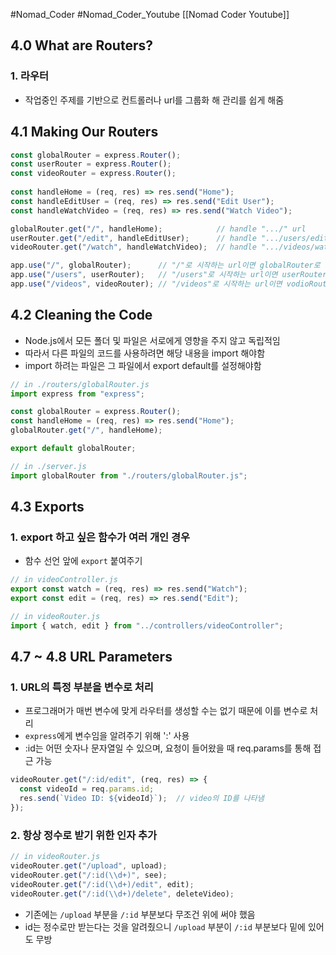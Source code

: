 #Nomad_Coder #Nomad_Coder_Youtube [[Nomad Coder Youtube]]

## 4.0 What are Routers?
### 1. 라우터
- 작업중인 주제를 기반으로 컨트롤러나 url를 그룹화 해 관리를 쉽게 해줌


## 4.1 Making Our Routers

```Node.js
const globalRouter = express.Router();
const userRouter = express.Router();
const videoRouter = express.Router();
  
const handleHome = (req, res) => res.send("Home");
const handleEditUser = (req, res) => res.send("Edit User");
const handleWatchVideo = (req, res) => res.send("Watch Video");

globalRouter.get("/", handleHome);            // handle ".../" url
userRouter.get("/edit", handleEditUser);      // handle ".../users/edit" url
videoRouter.get("/watch", handleWatchVideo);  // handle ".../videos/watch" url

app.use("/", globalRouter);      // "/"로 시작하는 url이면 globalRouter로 이동
app.use("/users", userRouter);   // "/users"로 시작하는 url이면 userRouter로 이동
app.use("/videos", videoRouter); // "/videos"로 시작하는 url이면 vodioRouter로 이동
```



## 4.2 Cleaning the Code
- Node.js에서 모든 폴더 및 파일은 서로에게 영향을 주지 않고 독립적임
- 따라서 다른 파일의 코드를 사용하려면 해당 내용을 import 해야함
- import 하려는 파일은 그 파일에서 export default를 설정해야함
```javascript
// in ./routers/globalRouter.js
import express from "express";

const globalRouter = express.Router();
const handleHome = (req, res) => res.send("Home");
globalRouter.get("/", handleHome);

export default globalRouter;
```
```javascript
// in ./server.js
import globalRouter from "./routers/globalRouter.js";
```



## 4.3 Exports
### 1. export 하고 싶은 함수가 여러 개인 경우
- 함수 선언 앞에 `export` 붙여주기

```javascript
// in videoController.js
export const watch = (req, res) => res.send("Watch");
export const edit = (req, res) => res.send("Edit");
```
```javascript
// in videoRouter.js
import { watch, edit } from "../controllers/videoController";
```



## 4.7 ~ 4.8 URL Parameters
### 1. URL의 특정 부분을 변수로 처리
- 프로그래머가 매번 변수에 맞게 라우터를 생성할 수는 없기 때문에 이를 변수로 처리
- `express`에게 변수임을 알려주기 위해 ':' 사용
- :id는 어떤 숫자나 문자열일 수 있으며, 요청이 들어왔을 때 req.params를 통해 접근 가능

```javascript
videoRouter.get("/:id/edit", (req, res) => {
  const videoId = req.params.id;
  res.send(`Video ID: ${videoId}`);  // video의 ID를 나타냄
});
```

### 2. 항상 정수로 받기 위한 인자 추가
```javascript
// in videoRouter.js
videoRouter.get("/upload", upload);
videoRouter.get("/:id(\\d+)", see);
videoRouter.get("/:id(\\d+)/edit", edit);
videoRouter.get("/:id(\\d+)/delete", deleteVideo);
```
- 기존에는 `/upload` 부분을 `/:id` 부분보다 무조건 위에 써야 했음
- id는 정수로만 받는다는 것을 알려줬으니  `/upload` 부분이 `/:id` 부분보다 밑에 있어도 무방
